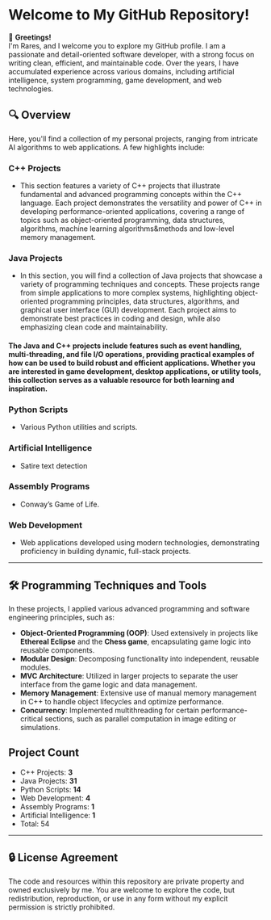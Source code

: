 # Welcome to My GitHub Repository! 

👋 **Greetings!**  
I'm Rares, and I welcome you to explore my GitHub profile. I am a passionate and detail-oriented software developer, with a strong focus on writing clean, efficient, and maintainable code. Over the years, I have accumulated experience across various domains, including artificial intelligence, system programming, game development, and web technologies.  

## 🔍 Overview

Here, you'll find a collection of my personal projects, ranging from intricate AI algorithms to web applications. A few highlights include:

### C++ Projects
- This section features a variety of C++ projects that illustrate fundamental and advanced programming concepts within the C++ language. Each project demonstrates the versatility and power of C++ in developing performance-oriented applications, covering a range of topics such as object-oriented programming, data structures, algorithms, machine learning algorithms&methods and low-level memory management.

### Java Projects
- In this section, you will find a collection of Java projects that showcase a variety of programming techniques and concepts. These projects range from simple applications to more complex systems, highlighting object-oriented programming principles, data structures, algorithms, and graphical user interface (GUI) development. Each project aims to demonstrate best practices in coding and design, while also emphasizing clean code and maintainability. 
  
#### The Java and C++ projects include features such as event handling, multi-threading, and file I/O operations, providing practical examples of how can be used to build robust and efficient applications. Whether you are interested in game development, desktop applications, or utility tools, this collection serves as a valuable resource for both learning and inspiration.

### Python Scripts
- Various Python utilities and scripts.

### Artificial Intelligence
- Satire text detection

### Assembly Programs
- Conway’s Game of Life.

### Web Development
- Web applications developed using modern technologies, demonstrating proficiency in building dynamic, full-stack projects.

---

## 🛠 Programming Techniques and Tools

In these projects, I applied various advanced programming and software engineering principles, such as:

- **Object-Oriented Programming (OOP)**: Used extensively in projects like **Ethereal Eclipse** and the **Chess game**, encapsulating game logic into reusable components.
- **Modular Design**: Decomposing functionality into independent, reusable modules.
- **MVC Architecture**: Utilized in larger projects to separate the user interface from the game logic and data management.
- **Memory Management**: Extensive use of manual memory management in C++ to handle object lifecycles and optimize performance.
- **Concurrency**: Implemented multithreading for certain performance-critical sections, such as parallel computation in image editing or simulations.

## Project Count  
- C++ Projects: **3**  
- Java Projects: **31**  
- Python Scripts: **14**  
- Web Development: **4**  
- Assembly Programs: **1**  
- Artificial Intelligence: **1**
- Total: 54

---

## 🔒 License Agreement  
The code and resources within this repository are private property and owned exclusively by me. You are welcome to explore the code, but redistribution, reproduction, or use in any form without my explicit permission is strictly prohibited.
